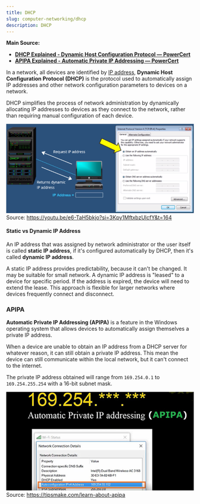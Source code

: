 ```yaml
---
title: DHCP
slug: computer-networking/dhcp
description: DHCP
---
```


**Main Source:**

- **[DHCP Explained - Dynamic Host Configuration Protocol — PowerCert](https://youtu.be/e6-TaH5bkjo?si=rdy-8mWmonsaucyb)**
- **[ APIPA Explained - Automatic Private IP Addressing — PowerCert](https://youtu.be/0tEjUR6tjBU?si=QJqOaTbiLSZTWg6o)**

In a network, all devices are identified by [IP address](/computer-networking/ip-address), **Dynamic Host Configuration Protocol (DHCP)** is the protocol used to automatically assign IP addresses and other network configuration parameters to devices on a network.

DHCP simplifies the process of network administration by dynamically allocating IP addresses to devices as they connect to the network, rather than requiring manual configuration of each device.

![Example of DHCP returning dynamic IP address](./dhcp-example.png)  
Source: https://youtu.be/e6-TaH5bkjo?si=3Kpy1MftxbzUlcfY&t=164

#### Static vs Dynamic IP Address

An IP address that was assigned by network administrator or the user itself is called **static IP address**, if it's configured automatically by DHCP, then it's called **dynamic IP address**.

A static IP address provides predictability, because it can't be changed. It may be suitable for small network. A dynamic IP address is "leased" to a device for specific period. If the address is expired, the device will need to extend the lease. This approach is flexible for larger networks where devices frequently connect and disconnect.

### APIPA

**Automatic Private IP Addressing (APIPA)** is a feature in the Windows operating system that allows devices to automatically assign themselves a private IP address.

When a device are unable to obtain an IP address from a DHCP server for whatever reason, it can still obtain a private IP address. This mean the device can still communicate within the local network, but it can't connect to the internet.

The private IP address obtained will range from `169.254.0.1` to `169.254.255.254` with a 16-bit subnet mask.

![APIPA](./apipa.jpg)  
Source: https://tipsmake.com/learn-about-apipa
